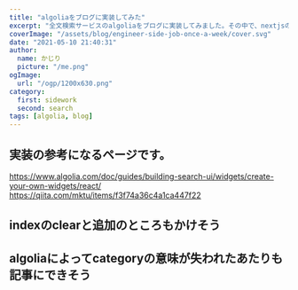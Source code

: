```yaml
---
title: "algoliaをブログに実装してみた"
excerpt: "全文検索サービスのalgoliaをブログに実装してみました。その中で、nextjsのssgを使ってビルド時にalgoliaに検索インデックスを送信する方法とインデックスを削除する方法が若干つまづいたので記事にしようと思いました。algoliaの検索は超高速で実行されます。そもそもの情報量が少ないために高速かもしれない可能性もありますが。algoliaのページのresponseが0msって書いてあったんで、0msで返答してるのかなと思っています。"
coverImage: "/assets/blog/engineer-side-job-once-a-week/cover.svg"
date: "2021-05-10 21:40:31"
author:
  name: かじり
  picture: "/me.png"
ogImage:
  url: "/ogp/1200x630.png"
category:
  first: sidework
  second: search
tags: [algolia, blog]
---
```



## 実装の参考になるページです。
https://www.algolia.com/doc/guides/building-search-ui/widgets/create-your-own-widgets/react/
https://qiita.com/mktu/items/f3f74a36c4a1ca447f22

## indexのclearと追加のところもかけそう

## algoliaによってcategoryの意味が失われたあたりも記事にできそう


